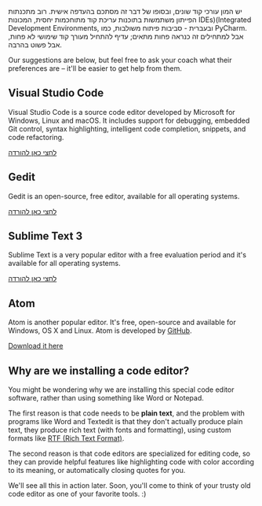 יש המון עורכי קוד שונים, ובסופו של דבר זה מסתכם בהעדפה אישית. רוב מתכנתות הפייתון משתמשות בתוכנות עריכת קוד מתוחכמות יחסית, המכונות IDEs)(Integrated Development Environments, ובעברית - סביבות פיתוח משולבות, כמו PyCharm. אבל למתחילים זה כנראה פחות מתאים; עדיף להתחיל מעורך קוד שימושי לא פחות, אבל פשוט בהרבה.

Our suggestions are below, but feel free to ask your coach what their preferences are – it'll be easier to get help from them.

## Visual Studio Code

Visual Studio Code is a source code editor developed by Microsoft for Windows, Linux and macOS. It includes support for debugging, embedded Git control, syntax highlighting, intelligent code completion, snippets, and code refactoring.

[לחצי כאן להורדה](https://code.visualstudio.com/)

## Gedit

Gedit is an open-source, free editor, available for all operating systems.

[לחצי כאן להורדה](https://wiki.gnome.org/Apps/Gedit#Download)

## Sublime Text 3

Sublime Text is a very popular editor with a free evaluation period and it's available for all operating systems.

[לחצי כאן להורדה](https://www.sublimetext.com/3)

## Atom

Atom is another popular editor. It's free, open-source and available for Windows, OS X and Linux. Atom is developed by [GitHub](https://github.com/).

[Download it here](https://atom.io/)

## Why are we installing a code editor?

You might be wondering why we are installing this special code editor software, rather than using something like Word or Notepad.

The first reason is that code needs to be **plain text**, and the problem with programs like Word and Textedit is that they don't actually produce plain text, they produce rich text (with fonts and formatting), using custom formats like [RTF (Rich Text Format)](https://en.wikipedia.org/wiki/Rich_Text_Format).

The second reason is that code editors are specialized for editing code, so they can provide helpful features like highlighting code with color according to its meaning, or automatically closing quotes for you.

We'll see all this in action later. Soon, you'll come to think of your trusty old code editor as one of your favorite tools. :)
